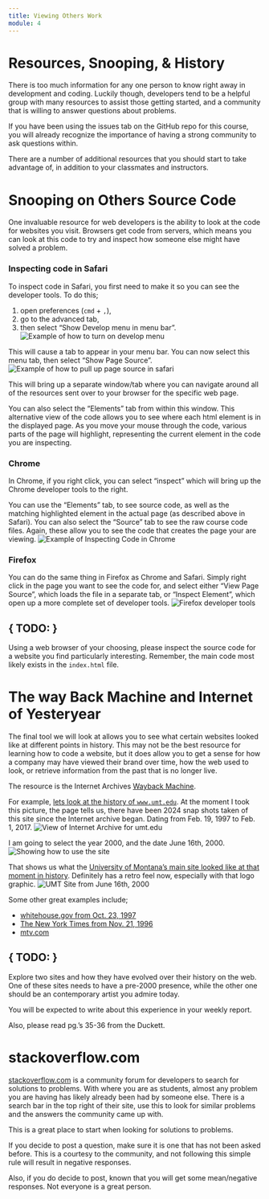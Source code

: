 ```yaml
---
title: Viewing Others Work
module: 4
---
```


# Resources, Snooping, & History

There is too much information for any one person to know right away in development and coding. Luckily though, developers tend to be a helpful group with many resources to assist those getting started, and a community that is willing to answer questions about problems.

If you have been using the issues tab on the GitHub repo for this course, you will already recognize the importance of having a strong community to ask questions within.

There are a number of additional resources that you should start to take advantage of, in addition to your classmates and instructors.




# Snooping on Others Source Code

One invaluable resource for web developers is the ability to look at the code for websites you visit. Browsers get code from servers, which means you can look at this code to try and inspect how someone else might have solved a problem.

### Inspecting code in Safari

To inspect code in Safari, you first need to make it so you can see the developer tools. To do this;

1. open preferences (`cmd` + `,`),
2. go to the advanced tab,
3. then select “Show Develop menu in menu bar”. ![Example of how to turn on develop menu](../imgs/safdevelopmenu.png)

This will cause a tab to appear in your menu bar. You can now select this menu tab, then select “Show Page Source”. ![Example of how to pull up page source in safari](../imgs/safPageResource.png)

This will bring up a separate window/tab where you can navigate around all of the resources sent over to your browser for the specific web page.

You can also select the “Elements” tab from within this window. This alternative view of the code allows you to see where each html element is in the displayed page. As you move your mouse through the code, various parts of the page will highlight, representing the current element in the code you are inspecting.

### Chrome

In Chrome, if you right click, you can select “inspect” which will bring up the Chrome developer tools to the right.

You can use the “Elements” tab, to see source code, as well as the matching highlighted element in the actual page (as described above in Safari). You can also select the “Source” tab to see the raw course code files. Again, these allow you to see the code that creates the page your are viewing.  ![Example of Inspecting Code in Chrome](../imgs/chromeInspect.png)

### Firefox

You can do the same thing in Firefox as Chrome and Safari. Simply right click in the page you want to see the code for, and select either “View Page Source”, which loads the file in a separate tab, or “Inspect Element”, which open up a more complete set  of developer tools. ![Firefox developer tools](../imgs/firefoxInspect.png)

## { TODO: }

Using a web browser of your choosing, please inspect the source code for a website you find particularly interesting. Remember, the main code most likely exists in the `index.html` file.


# The way Back Machine and Internet of Yesteryear

The final tool we will look at allows you to see what certain websites looked like at different points in history. This may not be the best resource for learning how to code a website, but it does allow you to get a sense for how a company may have viewed their brand over time, how the web used to look, or retrieve information from the past that is no longer live.

The resource is the Internet Archives [Wayback Machine](https://archive.org).

For example, [lets look at the history of `www.umt.edu`](http://web.archive.org/web/20170201194752*/http://www.umt.edu/). At the moment I took this picture, the page tells us, there have been 2024 snap shots taken of this site since the Internet archive began. Dating from Feb. 19, 1997 to Feb. 1, 2017.
![View of Internet Archive for umt.edu](../imgs/umtInternetArchive.png)

I am going to select the year 2000, and the date June 16th, 2000. ![Showing how to use the site](../imgs/usingInternetArchive.png)

That shows us what the [University of Montana’s main site looked like at that moment in history](http://web.archive.org/web/20000616104233/http://www.umt.edu/). Definitely has a retro feel now, especially with that logo graphic. ![UMT Site from June 16th, 2000](../imgs/umtJune162000.png)

Some other great examples include;

- [whitehouse.gov from Oct. 23, 1997](https://web-beta.archive.org/web/19971023010656/whitehouse.gov)
- [The New York Times from Nov. 21, 1996](http://web.archive.org/web/19961121230155/http://www.nytimes.com/)
- [mtv.com](http://web.archive.org/web/19961222031059/http://www.mtv.com/)

## { TODO: }

Explore two sites and how they have evolved over their history on the web. One of these sites needs to have a pre-2000 presence, while the other one should be an contemporary artist you admire today.

You will be expected to write about this experience in your weekly report.

Also, please read pg.’s 35-36 from the Duckett.


# stackoverflow.com

[stackoverflow.com](http://stackoverflow.com) is a community forum for developers to search for solutions to problems. With where you are as students, almost any problem you  are having has likely already been had by someone else. There is a search bar in the top right of their site, use this to look for similar problems and the answers the community came up with.

This is a great place to start when looking for solutions to problems.

If you decide to post a question, make sure it is one that has not been asked before. This is a courtesy  to the community, and not following this simple rule will result in negative responses.

Also, if you do decide to post, known that you will get some mean/negative responses. Not everyone is a great person.
